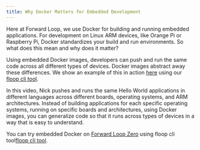 ```yaml
---
title: Why Docker Matters for Embedded Development
---
```


Here at Forward Loop, we use Docker for building and running embedded applications. For development on Linux ARM devices, like Orange Pi or Raspberry Pi, Docker standardizes your build and run environments. So what does this mean and why does it matter?

Using embedded Docker images, developers can push and run the same code across all different types of devices. Docker images abstract away these differences. We show an example of this in action [here](https://www.youtube.com/watch?v=rT3D8THxBn4&t=1s) using our [floop cli tool](https://docs.forward-loop.com/floopcli/master/index.html).

In this video, Nick pushes and runs the same Hello World applications in different languages across different boards, operating systems, and ARM architectures. Instead of building applications for each specific operating systems, running on specific boards and architectures, using Docker images, you can generalize code so that it runs across types of devices in a way that is easy to understand.

You can try embedded Docker on [Forward Loop Zero](https://forward-loop.com/developer.html) using floop cli tool[floop cli tool](https://docs.forward-loop.com/floopcli/master/index.html).